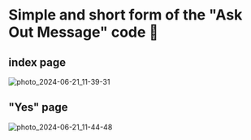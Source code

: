 # Simple and short form of the "Ask Out Message" code  :email:

## index page

![photo_2024-06-21_11-39-31](https://github.com/natashkasemenova/Ask_Out_Message/assets/144455625/f1f16f51-43ab-4b58-99dc-d14755d0baf9)



## "Yes" page

![photo_2024-06-21_11-44-48](https://github.com/natashkasemenova/Ask_Out_Message/assets/144455625/84da8353-8fb7-4cb9-a4cb-4713ab2a15d8)
